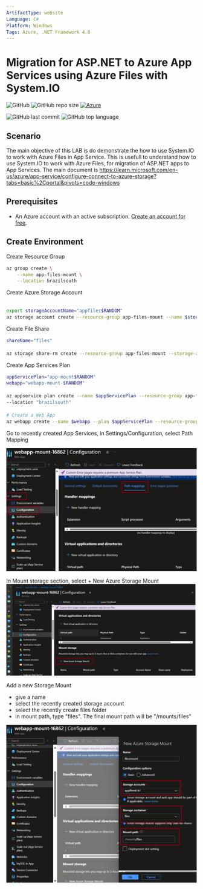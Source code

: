 ```yaml
---
ArtifactType: website
Language: C#
Platform: Windows
Tags: Azure, .NET Framework 4.8
---
```


# Migration for ASP.NET to Azure App Services using Azure Files with System.IO

![GitHub](https://img.shields.io/github/license/marcosoikawa/app-service-files-mount-f4.8) 
![GitHub repo size](https://img.shields.io/github/repo-size/marcosoikawa/app-service-files-mount-f4.8) 
[![Azure](https://badgen.net/badge/icon/azure?icon=azure&label)](https://azure.microsoft.com)

![GitHub last commit](https://img.shields.io/github/last-commit/marcosoikawa/app-service-files-mount-f4.8)
![GitHub top language](https://img.shields.io/github/languages/top/marcosoikawa/app-service-files-mount-f4.8)

## Scenario

The main objective of this LAB is do demonstrate the how to use System.IO to work with Azure Files in App Service. This is usefull to understand how to use System.IO to work with Azure Files, for migration of ASP.NET apps to App Services. The main document is https://learn.microsoft.com/en-us/azure/app-service/configure-connect-to-azure-storage?tabs=basic%2Cportal&pivots=code-windows


## Prerequisites
- An Azure account with an active subscription. [Create an account for free](https://azure.microsoft.com/free/?WT.mc_id=A261C142F).

## Create Environment
Create Resource Group

```bash
az group create \
    --name app-files-mount \
    --location brazilsouth
```

Create Azure Storage Account
```bash

export storageAccountName="appfiles$RANDOM"
az storage account create --resource-group app-files-mount --name $storageAccountName --location brazilsouth --kind StorageV2 --sku Standard_LRS --output none

```

Create File Share
```bash
shareName="files"

az storage share-rm create --resource-group app-files-mount --storage-account $storageAccountName --name $shareName --quota 128 --enabled-protocols SMB --output none

```

Create App Services Plan
```bash
appServicePlan="app-mount$RANDOM"
webapp="webapp-mount-$RANDOM"

az appservice plan create --name $appServicePlan --resource-group app-files-mount \
--location "brazilsouth"

# Create a Web App
az webapp create --name $webapp --plan $appServicePlan --resource-group app-files-mount

```
Go to recently created App Services, in Settings/Configuration, select Path Mapping

![Environment](./media/mount1.1.png)

In Mount storage section, select + New Azure Storage Mount
![Environment](./media/mount2.png)

Add a new Storage Mount
- give a name
- select the recently created storage account
- select the recently create files folder
- in mount path, type "files". The final mount path will be "/mounts/files" 


![Environment](./media/mount3.png)

